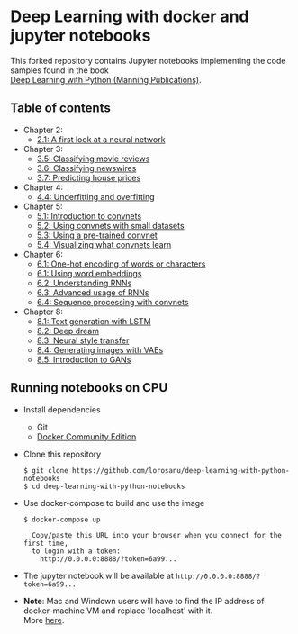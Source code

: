 # Deep Learning with docker and jupyter notebooks

This forked repository contains Jupyter notebooks implementing the code samples found in the book  
[Deep Learning with Python (Manning Publications)](https://www.manning.com/books/deep-learning-with-python?a_aid=keras&a_bid=76564dff).

## Table of contents

* Chapter 2:
    * [2.1: A first look at a neural network](http://nbviewer.jupyter.org/github/lorosanu/deep-learning-with-python-notebooks/blob/master/notebooks/2.1-a-first-look-at-a-neural-network.ipynb)
* Chapter 3:
    * [3.5: Classifying movie reviews](http://nbviewer.jupyter.org/github/lorosanu/deep-learning-with-python-notebooks/blob/master/notebooks/3.5-classifying-movie-reviews.ipynb)
    * [3.6: Classifying newswires](http://nbviewer.jupyter.org/github/lorosanu/deep-learning-with-python-notebooks/blob/master/notebooks/3.6-classifying-newswires.ipynb)
    * [3.7: Predicting house prices](http://nbviewer.jupyter.org/github/lorosanu/deep-learning-with-python-notebooks/blob/master/notebooks/3.7-predicting-house-prices.ipynb)
* Chapter 4:
    * [4.4: Underfitting and overfitting](http://nbviewer.jupyter.org/github/lorosanu/deep-learning-with-python-notebooks/blob/master/notebooks/4.4-overfitting-and-underfitting.ipynb)
* Chapter 5:
    * [5.1: Introduction to convnets](http://nbviewer.jupyter.org/github/lorosanu/deep-learning-with-python-notebooks/blob/master/notebooks/5.1-introduction-to-convnets.ipynb)
    * [5.2: Using convnets with small datasets](http://nbviewer.jupyter.org/github/lorosanu/deep-learning-with-python-notebooks/blob/master/notebooks/5.2-using-convnets-with-small-datasets.ipynb)
    * [5.3: Using a pre-trained convnet](http://nbviewer.jupyter.org/github/lorosanu/deep-learning-with-python-notebooks/blob/master/notebooks/5.3-using-a-pretrained-convnet.ipynb)
    * [5.4: Visualizing what convnets learn](http://nbviewer.jupyter.org/github/lorosanu/deep-learning-with-python-notebooks/blob/master/notebooks/5.4-visualizing-what-convnets-learn.ipynb)
* Chapter 6:
    * [6.1: One-hot encoding of words or characters](http://nbviewer.jupyter.org/github/lorosanu/deep-learning-with-python-notebooks/blob/master/notebooks/6.1-one-hot-encoding-of-words-or-characters.ipynb)
    * [6.1: Using word embeddings](http://nbviewer.jupyter.org/github/lorosanu/deep-learning-with-python-notebooks/blob/master/notebooks/6.1-using-word-embeddings.ipynb)
    * [6.2: Understanding RNNs](http://nbviewer.jupyter.org/github/lorosanu/deep-learning-with-python-notebooks/blob/master/notebooks/6.2-understanding-recurrent-neural-networks.ipynb)
    * [6.3: Advanced usage of RNNs](http://nbviewer.jupyter.org/github/lorosanu/deep-learning-with-python-notebooks/blob/master/notebooks/6.3-advanced-usage-of-recurrent-neural-networks.ipynb)
    * [6.4: Sequence processing with convnets](http://nbviewer.jupyter.org/github/lorosanu/deep-learning-with-python-notebooks/blob/master/notebooks/6.4-sequence-processing-with-convnets.ipynb)
* Chapter 8:
    * [8.1: Text generation with LSTM](http://nbviewer.jupyter.org/github/lorosanu/deep-learning-with-python-notebooks/blob/master/notebooks/8.1-text-generation-with-lstm.ipynb)
    * [8.2: Deep dream](http://nbviewer.jupyter.org/github/lorosanu/deep-learning-with-python-notebooks/blob/master/notebooks/8.2-deep-dream.ipynb)
    * [8.3: Neural style transfer](http://nbviewer.jupyter.org/github/lorosanu/deep-learning-with-python-notebooks/blob/master/notebooks/8.3-neural-style-transfer.ipynb)
    * [8.4: Generating images with VAEs](http://nbviewer.jupyter.org/github/lorosanu/deep-learning-with-python-notebooks/blob/master/notebooks/8.4-generating-images-with-vaes.ipynb)
    * [8.5: Introduction to GANs](http://nbviewer.jupyter.org/github/lorosanu/deep-learning-with-python-notebooks/blob/master/notebooks/8.5-introduction-to-gans.ipynb
)

## Running notebooks on CPU

* Install dependencies
  * Git
  * [Docker Community Edition](https://www.docker.com/community-edition#/download)

* Clone this repository

    ```
    $ git clone https://github.com/lorosanu/deep-learning-with-python-notebooks
    $ cd deep-learning-with-python-notebooks
    ```

* Use docker-compose to build and use the image

    ```
    $ docker-compose up

      Copy/paste this URL into your browser when you connect for the first time,
      to login with a token:
        http://0.0.0.0:8888/?token=6a99...
    ```

* The jupyter notebook will be available at `http://0.0.0.0:8888/?token=6a99...`

* __Note__: Mac and Windown users will have to find the IP address of docker-machine VM and replace 'localhost' with it.  
More [here](https://docs.docker.com/docker-for-windows/troubleshoot/#limitations-of-windows-containers-for-localhost-and-published-ports).
